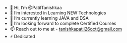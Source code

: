 - 👋 Hi, I’m @PatilTanishkaa
- 👀 I’m interested in Learning NEW Technologies
- 🌱 I’m currently learning JAVA and DSA
- 💞️ I’m looking forward to complete Certified Courses
- 📫 Reach out to me at - tanishkapatil26oct@gmail.com
- ⚡ Dedicated

<!---
PatilTanishkaa/PatilTanishkaa is a ✨ special ✨ repository because its `README.md` (this file) appears on your GitHub profile.
You can click the Preview link to take a look at your changes.
--->
